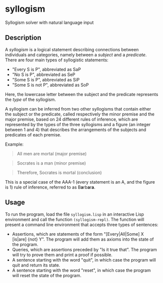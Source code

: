 # syllogism
Syllogism solver with natural language input

## Description

A *syllogism* is a logical statement describing connections between individuals and categories, namely between a *subject* and a *predicate*. There are four main types of syllogistic statements:

- "Every S is P", abbreviated as SaP
- "No S is P", abbreviated as SeP
- "Some S is P", abbreviated as SiP
- "Some S is not P", abbreviated as SoP

Here, the lowercase letter between the subject and the predicate represents the *type* of the syllogism.

A syllogism can be inferred from two other syllogisms that contain either the subject or the predicate, called respectively the minor premise and the major premise, based on 24 different rules of inference, which are represented by the types of the three syllogisms and a figure (an integer between 1 and 4) that describes the arrangements of the subjects and predicates of each premise. 

Example:

> All men are mortal (major premise)

> Socrates is a man (minor premise)

> Therefore, Socrates is mortal (conclusion)

This is a special case of the AAA-1 (every statement is an A, and the figure is 1) rule of inference, referred to as B**a**rb**a**r**a**.

## Usage

To run the program, load the file `syllogism.lisp` in an interactive Lisp environment and call the function `(syllogism-repl)`. The function will present a command line environment that accepts three types of sentences:
- Assertions, which are statements of the form "[Every|All|Some] X [is|are] {not} Y". The program will add them as axioms into the state of the program.
- Queries, which are assertions preceded by "Is it true that". The program will try to prove them and print a proof if possible.
- A sentence starting with the word "quit", in which case the program will quit and return its state.
- A sentence starting with the word "reset", in which case the program will reset the state of the program.
